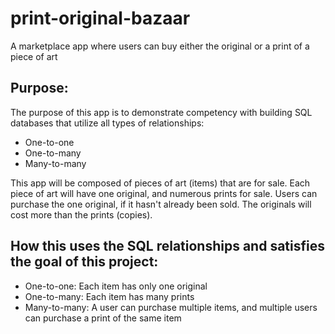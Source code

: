# print-original-bazaar
A marketplace app where users can buy either the original or a print of a piece of art

## Purpose:
The purpose of this app is to demonstrate competency with building SQL databases that utilize all types of relationships:
- One-to-one
- One-to-many
- Many-to-many

This app will be composed of pieces of art (items) that are for sale. Each piece of art will have one original, and numerous prints for sale. Users can purchase the one original, if it hasn't already been sold. The originals will cost more than the prints (copies).

## How this uses the SQL relationships and satisfies the goal of this project:

- One-to-one: Each item has only one original
- One-to-many: Each item has many prints
- Many-to-many: A user can purchase multiple items, and multiple users can purchase a print of the same item